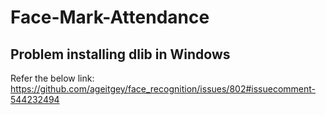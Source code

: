 # Face-Mark-Attendance



## Problem installing dlib in Windows 
Refer the below link:
https://github.com/ageitgey/face_recognition/issues/802#issuecomment-544232494
